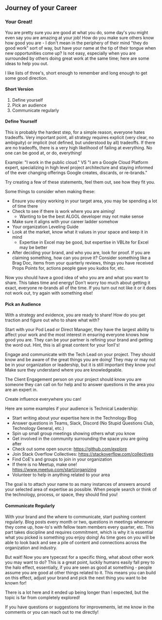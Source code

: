 ## Journey of your Career

### Your Great!

You are pretty sure you are good at what you do, some day's you might even say you are amazing at your job! How do you make sure others know how good you are - I don't mean in the periphery of their mind "they do good work" sort of way, but have your name at the tip of their tongue when new opportunities come up? Is not easy, especially when you are surrounded by others doing great work at the same time; here are some ideas to help you out.

I like lists of three's, short enough to remember and long enough to get some good direction.

#### Short Version

1. Define yourself
2. Pick an audience
3. Communicate regularly

#### Define Yourself

This is probably the hardest step, for a simple reason, everyone hates tradeoffs. Very important point, all strategy requires explicit (very clear, no ambiguity) or implicit (not defined, but understood by all) tradeoffs. If there are no tradeoffs, there is a very high likelihood of failing at everything. No one can be good at, or do, everything!

Example: "I work in the public cloud." VS "I am a Google Cloud Platform expert, specializing in high level project architecture and staying informed of the ever changing offerings Google creates, discards, or re-brands."

Try creating a few of these statements, feel them out, see how they fit you.

Some things to consider when making these:

* Ensure you enjoy working in your target area, you may be spending a lot of time there
* Check to see if there is work where you are aiming!
    * Wanting to be the best ALGOL developer may not make sense
* Make sure it aligns with your career ladder somehow
* Your organization Leveling Guide
* Look at the market, know what it values in your space and keep it in mind
    * Expertise in Excel may be good, but expertise in VBLite for Excel may be better
* After deciding your brand, and who you are, look for proof. If you are claiming something, how can you prove it? Consider something like a Brag Doc, items from your quarterly reviews, things you have received Props Points for, actions people gave you kudos for, etc.

Now you should have a good idea of who you are and what you want to share. This takes time and energy! Don't worry too much about getting it exact, everyone re-brands all of the time. If you turn out not like it or it does not work out, try again with something else!

#### Pick an Audience

With a strategy and evidence, you are ready to share! How do you get traction and figure out who to share what with?

Start with your Pod Lead or Direct Manager, they have the largest ability to affect your work and the most interest in ensuring everyone knows how good you are. They can be your partner is refining your brand and getting the word out. Hint, this is all great content for your 1on1's!

Engage and communicate with the Tech Lead on your project. They should know and be aware of the great things you are doing! They may or may not be in your organization or leadership, but it is still important they know you! Make sure they understand where you are knowledgeable.

The Client Engagement person on your project should know you are someone they can call on for help and to answer questions in the area you are an expert in.

Create influence everywhere you can!

Here are some examples if your audience is Technical Leadership:

* Start writing about your expertise here in the Technology Blog
* Answer questions in Teams, Slack, Discord (No Stupid Questions Club, Technology General, etc.)
* Spin up small group meetings showing others what you know
* Get involved in the community surrounding the space you are going after
* Check out some open source: https://github.com/explore
* Join Stack Overflow Collectives: https://stackoverflow.com/collectives
* Find CoE's and groups to join in your organization
* If there is no Meetup, make one! https://www.meetup.com/start/organizing
* Volunteer to help in anything related to your area

The goal is to attach your name to as many instances of answers around your selected area of expertise as possible. When people search or think of the technology, process, or space, they should find you!

#### Communicate Regularly

With your brand and the where to communicate, start pushing content regularly. Blog posts every month or two, questions in meetings whenever they come up, how-to's with fellow team members every quarter, etc. This part takes discipline and requires commitment, which is why it is essential what you picked is something you enjoy doing! As time goes on you will be able to look back and see a pile of content and connections across the organization and industry.

But wait! Now you are typecast for a specific thing, what about other work you may want to do? This is a great point, luckily humans easily fall prey to the halo effect, essentially, if you are seen as good at something - people assume you are good at other things related to it. This means you can build on this effect, adjust your brand and pick the next thing you want to be known for!

There is a lot here and it ended up being longer than I expected, but the topic is far from completely explored!

If you have questions or suggestions for improvements, let me know in the comments or you can reach out to me directly!